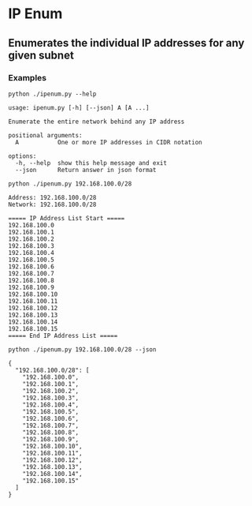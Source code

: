 # IP Enum

## Enumerates the individual IP addresses for any given subnet

### Examples

`python ./ipenum.py --help`
```
usage: ipenum.py [-h] [--json] A [A ...]

Enumerate the entire network behind any IP address

positional arguments:
  A           One or more IP addresses in CIDR notation

options:
  -h, --help  show this help message and exit
  --json      Return answer in json format
```


`python ./ipenum.py 192.168.100.0/28`
```
Address: 192.168.100.0/28
Network: 192.168.100.0/28

===== IP Address List Start =====
192.168.100.0
192.168.100.1
192.168.100.2
192.168.100.3
192.168.100.4
192.168.100.5
192.168.100.6
192.168.100.7
192.168.100.8
192.168.100.9
192.168.100.10
192.168.100.11
192.168.100.12
192.168.100.13
192.168.100.14
192.168.100.15
===== End IP Address List =====
```

`python ./ipenum.py 192.168.100.0/28 --json`
```
{
  "192.168.100.0/28": [
    "192.168.100.0",
    "192.168.100.1",
    "192.168.100.2",
    "192.168.100.3",
    "192.168.100.4",
    "192.168.100.5",
    "192.168.100.6",
    "192.168.100.7",
    "192.168.100.8",
    "192.168.100.9",
    "192.168.100.10",
    "192.168.100.11",
    "192.168.100.12",
    "192.168.100.13",
    "192.168.100.14",
    "192.168.100.15"
  ]
}
```

